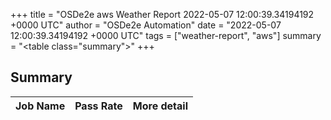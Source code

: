 +++
title = "OSDe2e aws Weather Report 2022-05-07 12:00:39.34194192 +0000 UTC"
author = "OSDe2e Automation"
date = "2022-05-07 12:00:39.34194192 +0000 UTC"
tags = ["weather-report", "aws"]
summary = "<table class=\"summary\"></table>"
+++
## Summary

| Job Name | Pass Rate | More detail |
|----------|-----------|-------------|




